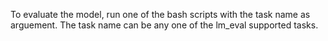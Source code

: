 To evaluate the model, run one of the bash scripts with the task name as arguement. The task name can be any one of the lm_eval supported tasks.
